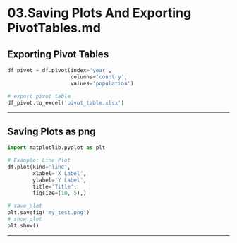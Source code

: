 # 03.Saving Plots And Exporting PivotTables.md

## Exporting Pivot Tables

```python
df_pivot = df.pivot(index='year',
                    columns='country',
                    values='population')

# export pivot table
df_pivot.to_excel('pivot_table.xlsx')
```

---

## Saving Plots as png

```python
import matplotlib.pyplot as plt

# Example: Line Plot
df.plot(kind='line', 
        xlabel='X Label', 
        ylabel='Y Label', 
        title='Title',
        figsize=(10, 5),)

# save plot
plt.savefig('my_test.png')
# show plot
plt.show()
```

---

